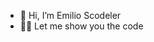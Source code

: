 - 👋 Hi, I’m Emilio Scodeler
- 👨‍💻 Let me show you the code 

<!---
emiscode/emiscode is a ✨ special ✨ repository because its `README.md` (this file) appears on your GitHub profile.
You can click the Preview link to take a look at your changes.
--->
